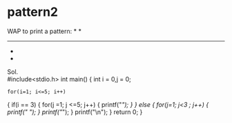 # pattern2
WAP to print a pattern:
  *
  *
*****
  *
  *

Sol.  
#include<stdio.h>
int main()
{
        int i = 0,j = 0;
    
    for(i=1; i<=5; i++)
{
        if(i == 3)
        {
  for(j =1; j <=5; j++)
            {
             printf("*");
            }
        }
        else
        {
    for(j=1; j<3 ; j++)
            {
                printf(" ");
            }
            printf("*");
        }
        printf("\n");
       }
       return 0;
}
